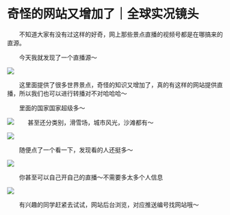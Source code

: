 # 奇怪的网站又增加了｜全球实况镜头

&emsp;&emsp;不知道大家有没有过这样的好奇，网上那些景点直播的视频号都是在哪搞来的直源。

&emsp;&emsp;今天我就发现了一个直播源～

![](https://files.mdnice.com/user/25819/1f9ba271-6cee-4f3b-a1cb-39fd9de0b410.png)

&emsp;&emsp;这里面提供了很多世界景点，奇怪的知识又增加了，真的有这样的网站提供直播，所以我们也可以进行转播对不对哈哈哈～

&emsp;&emsp;里面的国家国家超级多～

![](https://files.mdnice.com/user/25819/081d7081-067b-46f4-912d-d97dd2ba37b2.png)
&emsp;&emsp;甚至还分类别，滑雪场，城市风光，沙滩都有～
  
![](https://files.mdnice.com/user/25819/201adfe3-f84d-47d8-90bb-23afa90b5075.png)

&emsp;&emsp;随便点了一个看一下，发现看的人还挺多～

![](https://files.mdnice.com/user/25819/5a22281b-10b8-47dc-b6a6-7aa639a4a3bc.png)

&emsp;&emsp;你甚至可以自己开自己的直播～不需要多太多个人信息

![](https://files.mdnice.com/user/25819/690d18a1-ae52-45e8-a155-254d9dad8b8e.png)

&emsp;&emsp;有兴趣的同学赶紧去试试，网站后台浏览，对应推送编号找网站哦～
